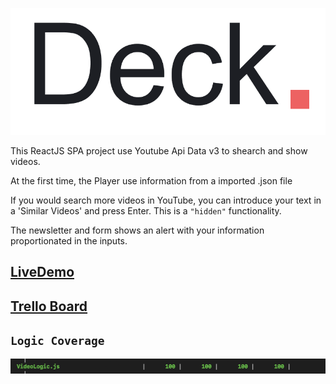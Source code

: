 ![deck](./doc/img/deckLogo.png)

This ReactJS SPA project use Youtube Api Data v3 to shearch and show videos.

At the first time, the Player use information from a imported .json file

If you would search more videos in YouTube, you can introduce your text in a 'Similar Videos' and press Enter. This is a `"hidden"` functionality.

The newsletter and form shows an alert with your information proportionated in the inputs.

## [LiveDemo](https://www.visyon-techtest.surge.sh)

## [Trello Board](https://trello.com/b/RkZFXVfw/visyontest19)

## `Logic Coverage`

![coverage](./doc/img/coverage.png) 